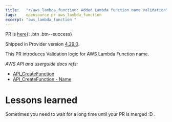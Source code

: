 ```yaml
---
title:   "r/aws_lambda_function: Added Lambda function name validation"
tags:    opensource pr aws_lambda_function
excerpt: "aws_lambda_function "
---
```


PR is [here][pr]{: .btn .btn--success}

Shipped in Provider version [4.29.0](https://github.com/hashicorp/terraform-provider-aws/releases/tag/v4.29.0).

This PR introduces Validation logic for AWS Lambda Function name.

*AWS API and userguide docs refs:*
- [API_CreateFunction](https://docs.aws.amazon.com/lambda/latest/dg/API_CreateFunction.html)
- [API_CreateFunction - Name](https://docs.aws.amazon.com/lambda/latest/dg/API_CreateFunction.html#SSS-CreateFunction-request-FunctionName)

# Lessons learned

Sometimes you need to wait for a long time until your PR is merged :D .

[pr]:https://github.com/hashicorp/terraform-provider-aws/pull/25259

